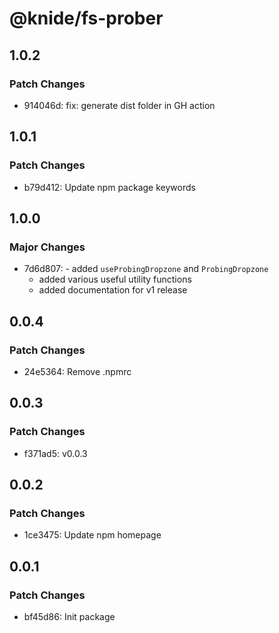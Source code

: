 # @knide/fs-prober

## 1.0.2

### Patch Changes

- 914046d: fix: generate dist folder in GH action

## 1.0.1

### Patch Changes

- b79d412: Update npm package keywords

## 1.0.0

### Major Changes

- 7d6d807: - added `useProbingDropzone` and `ProbingDropzone`
  - added various useful utility functions
  - added documentation for v1 release

## 0.0.4

### Patch Changes

- 24e5364: Remove .npmrc

## 0.0.3

### Patch Changes

- f371ad5: v0.0.3

## 0.0.2

### Patch Changes

- 1ce3475: Update npm homepage

## 0.0.1

### Patch Changes

- bf45d86: Init package
